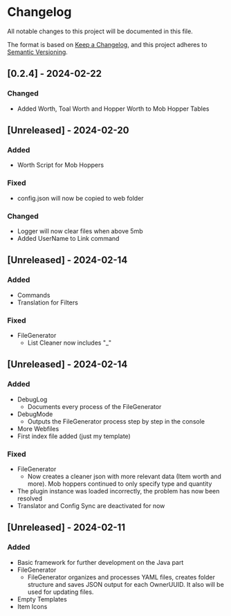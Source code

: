 # Changelog

All notable changes to this project will be documented in this file.

The format is based on [Keep a Changelog](https://keepachangelog.com/en/1.1.0/),
and this project adheres to [Semantic Versioning](https://semver.org/spec/v2.0.0.html).

## [0.2.4] - 2024-02-22

### Changed
- Added Worth, Toal Worth and Hopper Worth to Mob Hopper Tables


## [Unreleased] - 2024-02-20

### Added
- Worth Script for Mob Hoppers

### Fixed
- config.json will now be copied to web folder

### Changed
- Logger will now clear files when above 5mb
- Added UserName to Link command

## [Unreleased] - 2024-02-14

### Added
- Commands
- Translation for Filters

### Fixed
- FileGenerator
  - List Cleaner now includes "_"

## [Unreleased] - 2024-02-14

### Added

- DebugLog
	- Documents every process of the FileGenerator
- DebugMode
	- Outputs the FileGenerator process step by step in the console
- More Webfiles
- First index file added (just my template)

### Fixed

- FileGenerator
	- Now creates a cleaner json with more relevant data (Item worth and more). Mob hoppers continued to only specify type and quantity
- The plugin instance was loaded incorrectly, the problem has now been resolved
- Translator and Config Sync are deactivated for now

## [Unreleased] - 2024-02-11

### Added

- Basic framework for further development on the Java part
- FileGenerator
	- FileGenerator organizes and processes YAML files, creates folder structure and saves JSON output for each OwnerUUID. It also will be used for updating files.
- Empty Templates
- Item Icons
